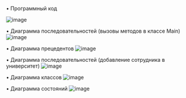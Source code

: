 • Программный код

![image](https://user-images.githubusercontent.com/71172186/207374218-3fdc5c34-b852-4f47-906b-0b43ae47f1a3.png)

• Диаграмма последовательностей (вызовы методов в классе Main)
![image](https://user-images.githubusercontent.com/71172186/207374569-1a164f7f-77fc-48ff-86c2-9697e1962e28.png)

• Диаграмма прецедентов
![image](https://user-images.githubusercontent.com/71172186/207374812-20afc2bf-a29b-4ae3-9817-d46e5136e18a.png)

• Диаграмма последовательностей (добавление сотрудника в университет)
![image](https://user-images.githubusercontent.com/71172186/207375064-3eeea130-273f-4666-95a2-a56d3c9f846a.png)

• Диаграмма классов
![image](https://user-images.githubusercontent.com/71172186/207375321-f18f1b79-a0b8-45b7-98b0-b6ccf52eb081.png)

• Диаграмма состояний
![image](https://user-images.githubusercontent.com/71172186/207375486-0b491d2d-ae8c-49d8-a904-6a9d47aed11e.png)
